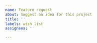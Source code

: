 ```yaml
---
name: Feature request
about: Suggest an idea for this project
title: ''
labels: wish list
assignees: ''

---
```


<!--
I understand that Kanboard is in maintenance mode.
It doesn't mean it's abandoned, but there is no significant feature development.
-->
